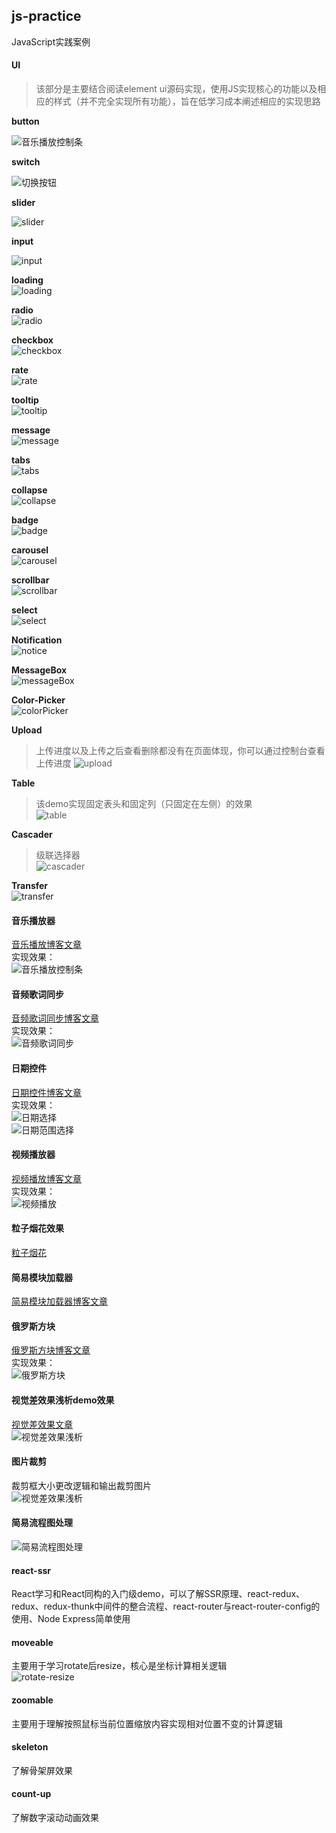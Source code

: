 
## js-practice
JavaScript实践案例    

#### UI

> 该部分是主要结合阅读element ui源码实现，使用JS实现核心的功能以及相应的样式（并不完全实现所有功能），旨在低学习成本阐述相应的实现思路

**button**

![音乐播放控制条](./images/button.png)

**switch**

![切换按钮](./images/switch.png)

**slider**

![slider](./images/slider.png)

**input**

![input](./images/input.png)    

**loading**     
![loading](./images/loading.png)     

**radio**    
![radio](./images/radio.png)   

**checkbox**   
![checkbox](./images/checkbox.png)   

**rate**    
![rate](./images/rate.png)  

**tooltip**      
![tooltip](./images/tooltip.png)   

**message**    
![message](./images/message.png)   

**tabs**    
![tabs](./images/tabs.png)    

**collapse**     
![collapse](./images/collapse.png)   

**badge**     
![badge](./images/badge.png)    

**carousel**   
![carousel](./images/carousel.png)  

**scrollbar**    
![scrollbar](./images/scrollbar.png)   

**select**    
![select](./images/select.png)   

**Notification**   
![notice](./images/notice.png)  

**MessageBox**   
![messageBox](./images/messageBox.png)  

**Color-Picker**    
![colorPicker](./images/colorPicker.png)    

**Upload**    
> 上传进度以及上传之后查看删除都没有在页面体现，你可以通过控制台查看上传进度
![upload](./images/upload.png)    

**Table**     
> 该demo实现固定表头和固定列（只固定在左侧）的效果    
![table](./images/table.gif)  

**Cascader**   
> 级联选择器    
![cascader](./images/cascader.gif)    

**Transfer**   
![transfer](./images/transfer.png)    

#### 音乐播放器

[音乐播放博客文章](http://blog.csdn.net/s1879046/article/details/77898167)     
实现效果：    
![音乐播放控制条](./images/audio.png)

#### 音频歌词同步
[音频歌词同步博客文章](http://blog.csdn.net/s1879046/article/details/78127201)    
实现效果：     
![音频歌词同步](./images/audioLyric.png)
#### 日期控件     
[日期控件博客文章](http://blog.csdn.net/s1879046/article/details/78241980)     
实现效果：         
![日期选择](./images/date-s.png)    
![日期范围选择](./images/date-r.png)

#### 视频播放器
[视频播放博客文章](http://blog.csdn.net/s1879046/article/details/78072683)    
实现效果：     
![视频播放](./images/video.png)

#### 粒子烟花效果    
[粒子烟花](http://blog.csdn.net/s1879046/article/details/76468768)    
#### 简易模块加载器    
[简易模块加载器博客文章](http://blog.csdn.net/s1879046/article/details/78196683)      
#### 俄罗斯方块
[俄罗斯方块博客文章](http://blog.csdn.net/s1879046/article/details/79298234)     
实现效果：    
![俄罗斯方块](./images/tetris.png)    

#### 视觉差效果浅析demo效果     
[视觉差效果文章](https://blog.csdn.net/s1879046/article/details/81366042)    
![视觉差效果浅析](./images/parallax.gif)   

#### 图片裁剪
裁剪框大小更改逻辑和输出裁剪图片   
![视觉差效果浅析](./images/cropper.png)   

#### 简易流程图处理   
![简易流程图处理](./images/graph.gif)   

#### react-ssr   
React学习和React同构的入门级demo，可以了解SSR原理、react-redux、redux、redux-thunk中间件的整合流程、react-router与react-router-config的使用、Node Express简单使用   

#### moveable   
主要用于学习rotate后resize，核心是坐标计算相关逻辑    
![rotate-resize](./images/moveable.png)  

#### zoomable   
主要用于理解按照鼠标当前位置缩放内容实现相对位置不变的计算逻辑   
#### skeleton  
了解骨架屏效果   

#### count-up   
了解数字滚动动画效果
